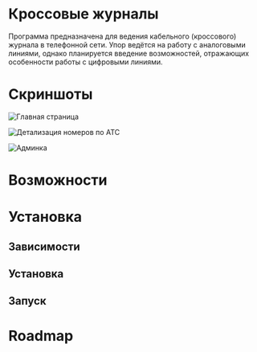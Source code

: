 Кроссовые журналы
=================

Программа предназначена для ведения кабельного (кроссового) журнала в
телефонной сети. Упор ведётся на работу с аналоговыми линиями, однако
планируется введение возможностей, отражающих особенности работы с
цифровыми линиями.

# Скриншоты

![Главная страница](http://storage6.static.itmages.ru/i/17/1116/h_1510861845_7222423_d41d8cd98f.png)

![Детализация номеров по АТС](h_1510862414_4314140_3b0d987f83)

![Админка](http://storage1.static.itmages.ru/i/17/1116/h_1510862835_4447809_39e9a57389.png)

# Возможности

# Установка

## Зависимости

## Установка

## Запуск

# Roadmap


